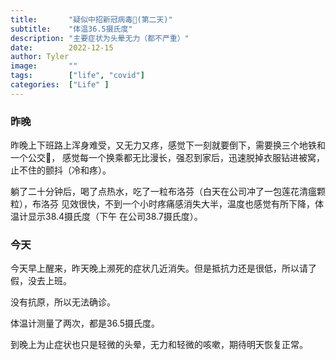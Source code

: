 ```yaml
---
title:       "疑似中招新冠病毒💪(第二天)"
subtitle:    "体温36.5摄氏度"
description: "主要症状为头晕无力（都不严重）"
date:        2022-12-15
author: Tyler
image:       ""
tags:        ["life", "covid"]
categories:  ["Life" ]
---
```

### 昨晚
昨晚上下班路上浑身难受，又无力又疼，感觉下一刻就要倒下，需要换三个地铁和一个公交🚌，
感觉每一个换乘都无比漫长，强忍到家后，迅速脱掉衣服钻进被窝，止不住的颤抖（冷和疼）。

躺了二十分钟后，喝了点热水，吃了一粒布洛芬（白天在公司冲了一包莲花清瘟颗粒），布洛芬
见效很快，不到一个小时疼痛感消失大半，温度也感觉有所下降，体温计显示38.4摄氏度（下午
在公司38.7摄氏度）。

### 今天
今天早上醒来，昨天晚上濒死的症状几近消失。但是抵抗力还是很低，所以请了假，没去上班。  

没有抗原，所以无法确诊。

体温计测量了两次，都是36.5摄氏度。  

到晚上为止症状也只是轻微的头晕，无力和轻微的咳嗽，期待明天恢复正常。

